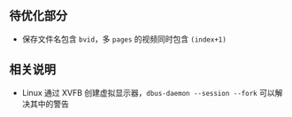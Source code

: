 <!-- 该文档废弃 -->

## 待优化部分

-   保存文件名包含 `bvid`，多 `pages` 的视频同时包含 `(index+1)`

## 相关说明

-   Linux 通过 XVFB 创建虚拟显示器，`dbus-daemon --session --fork` 可以解决其中的警告
